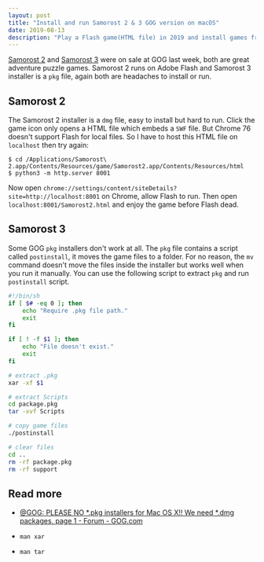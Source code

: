 ```yaml
---
layout: post
title: "Install and run Samorost 2 & 3 GOG version on macOS"
date: 2019-08-13
description: "Play a Flash game(HTML file) in 2019 and install games from GOG pkg installer."
---
```


[Samorost 2](https://www.gog.com/game/samorost2) and [Samorost 3](https://www.gog.com/game/samorost_3) were on sale at GOG last week, both are great adventure puzzle games. Samorost 2 runs on Adobe Flash and Samorost 3 installer is a `pkg` file, again both are headaches to install or run.

## Samorost 2

The Samorost 2 installer is a `dmg` file, easy to install but hard to run. Click the game icon only opens a  HTML file which embeds a `SWF` file. But Chrome 76 doesn't support Flash for local files. So I have to host this HTML file on `localhost` then try again:

```
$ cd /Applications/Samorost\ 2.app/Contents/Resources/game/Samorost2.app/Contents/Resources/html
$ python3 -m http.server 8001
```

Now open `chrome://settings/content/siteDetails?site=http://localhost:8001` on Chrome, allow Flash to run. Then open `localhost:8001/Samorost2.html` and enjoy the game before Flash dead.

## Samorost 3

Some GOG `pkg` installers don't work at all. The `pkg` file contains a script called `postinstall`, it moves the game files to a folder. For no reason, the `mv` command doesn't move the files inside the installer but works well when you run it manually. You can use the following script to extract `pkg` and run `postinstall` script.

```sh
#!/bin/sh
if [ $# -eq 0 ]; then
    echo "Require .pkg file path."
    exit
fi

if [ ! -f $1 ]; then
    echo "File doesn't exist."
    exit
fi

# extract .pkg
xar -xf $1

# extract Scripts
cd package.pkg
tar -xvf Scripts

# copy game files
./postinstall

# clear files
cd ..
rm -rf package.pkg
rm -rf support
```

## Read more

- [@GOG: PLEASE NO *.pkg installers for Mac OS X!! We need *.dmg packages, page 1 - Forum - GOG.com](https://www.gog.com/forum/general/gog_please_no_pkg_installers_for_mac_os_x_we_need_dmg_packages/post10)

- `man xar`

- `man tar`
